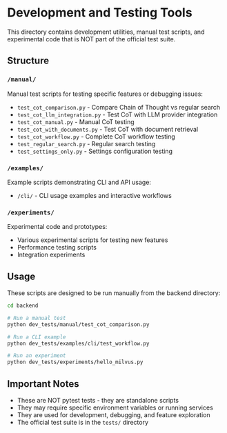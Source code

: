 # Development and Testing Tools

This directory contains development utilities, manual test scripts, and experimental code that is NOT part of the official test suite.

## Structure

### `/manual/`
Manual test scripts for testing specific features or debugging issues:
- `test_cot_comparison.py` - Compare Chain of Thought vs regular search
- `test_cot_llm_integration.py` - Test CoT with LLM provider integration
- `test_cot_manual.py` - Manual CoT testing
- `test_cot_with_documents.py` - Test CoT with document retrieval
- `test_cot_workflow.py` - Complete CoT workflow testing
- `test_regular_search.py` - Regular search testing
- `test_settings_only.py` - Settings configuration testing

### `/examples/`
Example scripts demonstrating CLI and API usage:
- `/cli/` - CLI usage examples and interactive workflows

### `/experiments/`
Experimental code and prototypes:
- Various experimental scripts for testing new features
- Performance testing scripts
- Integration experiments

## Usage

These scripts are designed to be run manually from the backend directory:

```bash
cd backend

# Run a manual test
python dev_tests/manual/test_cot_comparison.py

# Run a CLI example
python dev_tests/examples/cli/test_workflow.py

# Run an experiment
python dev_tests/experiments/hello_milvus.py
```

## Important Notes

- These are NOT pytest tests - they are standalone scripts
- They may require specific environment variables or running services
- They are used for development, debugging, and feature exploration
- The official test suite is in the `tests/` directory
